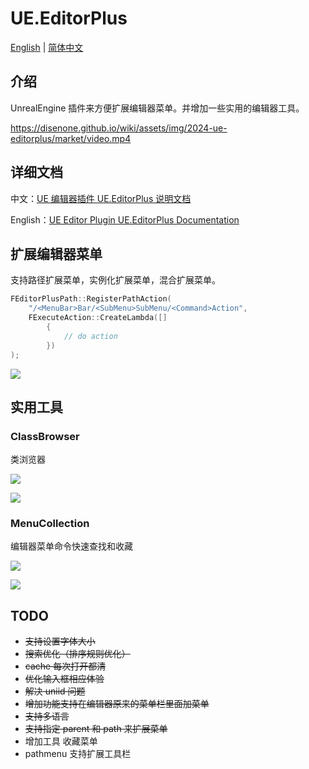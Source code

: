 # UE.EditorPlus

[English](README.en.md) | [简体中文](README.md)

## 介绍

UnrealEngine 插件来方便扩展编辑器菜单。并增加一些实用的编辑器工具。

https://disenone.github.io/wiki/assets/img/2024-ue-editorplus/market/video.mp4

## 详细文档

中文：[UE 编辑器插件 UE.EditorPlus 说明文档](https://disenone.github.io/wiki/ue-%E7%BC%96%E8%BE%91%E5%99%A8%E6%8F%92%E4%BB%B6-EditorPlus/)

English：[UE Editor Plugin UE.EditorPlus Documentation](https://disenone.github.io/wiki/en/ue-%E7%BC%96%E8%BE%91%E5%99%A8%E6%8F%92%E4%BB%B6-EditorPlus/)

## 扩展编辑器菜单

支持路径扩展菜单，实例化扩展菜单，混合扩展菜单。

```cpp
FEditorPlusPath::RegisterPathAction(
    "/<MenuBar>Bar/<SubMenu>SubMenu/<Command>Action",
    FExecuteAction::CreateLambda([]
        {
            // do action
        })
);
```

![](https://disenone.github.io/wiki/assets/img/2024-ue-editorplus/menu.png)

## 实用工具

### ClassBrowser

类浏览器

![](https://disenone.github.io/wiki/assets/img/2024-ue-editorplus/classbrowser_menu.png)

![](https://disenone.github.io/wiki/assets/img/2024-ue-editorplus/classbrowser.png)

### MenuCollection

编辑器菜单命令快速查找和收藏

![](https://disenone.github.io/wiki/assets/img/2024-ue-editorplus/menucollection_find.png)

![](https://disenone.github.io/wiki/assets/img/2024-ue-editorplus/menucollection_star.png)


## TODO

- ~~支持设置字体大小~~
- ~~搜索优化（排序规则优化）~~
- ~~cache 每次打开都清~~
- ~~优化输入框相应体验~~
- ~~解决 uniid 问题~~
- ~~增加功能支持在编辑器原来的菜单栏里面加菜单~~
- ~~支持多语言~~
- ~~支持指定 parent 和 path 来扩展菜单~~
- 增加工具 收藏菜单
- pathmenu 支持扩展工具栏
